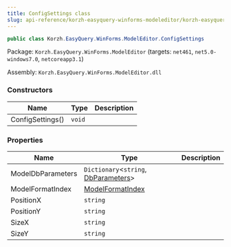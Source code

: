```yaml
---
title: ConfigSettings class
slug: api-reference/korzh-easyquery-winforms-modeleditor/korzh-easyquery-winforms-modeleditor-namespace/configsettings-class
---
```

```csharp
public class Korzh.EasyQuery.WinForms.ModelEditor.ConfigSettings

```
Package: `Korzh.EasyQuery.WinForms.ModelEditor` (targets: `net461`, `net5.0-windows7.0`, `netcoreapp3.1`)

Assembly: `Korzh.EasyQuery.WinForms.ModelEditor.dll`

### Constructors

| Name | Type | Description | 
| --- | --- | --- | 
| ConfigSettings() | `void` |  | 


### Properties

| Name | Type | Description | 
| --- | --- | --- | 
| ModelDbParameters | `Dictionary`&lt;`string`, [DbParameters](api-reference/korzh-easyquery-db/korzh-easyquery-db-namespace/dbparameters-class)&gt; |  | 
| ModelFormatIndex | [ModelFormatIndex](api-reference/korzh-easyquery-winforms-modeleditor/korzh-easyquery-winforms-modeleditor-namespace/modelformatindex-enum) |  | 
| PositionX | `string` |  | 
| PositionY | `string` |  | 
| SizeX | `string` |  | 
| SizeY | `string` |  |